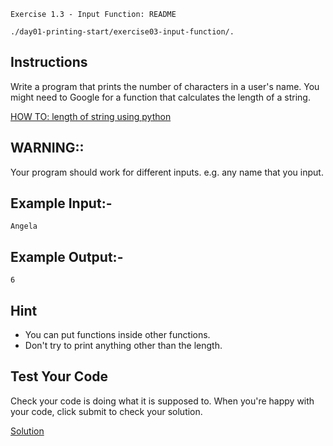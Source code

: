 `Exercise 1.3 - Input Function: README`

`./day01-printing-start/exercise03-input-function/.`

## Instructions

Write a program that prints the number of characters in a user's name. You might need to Google for a function that calculates the length of a string.

[HOW TO: length of string using python](https://www.google.com/url?sa=t&rct=j&q=&esrc=s&source=web&cd=&cad=rja&uact=8&ved=2ahUKEwiIuuemkMj_AhVxsDEKHW2oDbIQFnoECA0QAQ&url=https%3A%2F%2Fstackoverflow.com%2Fquestions%2F4967580%2Fhow-to-get-the-size-of-a-string-in-python&usg=AOvVaw0D3wKS6GnIsB16B_U6t_Um)

## WARNING:: 

Your program should work for different inputs. e.g. any name that you input.


## Example Input:-
```
Angela
```

## Example Output:-
```
6
```

## Hint

- You can put functions inside other functions.
- Don't try to print anything other than the length.

## Test Your Code

Check your code is doing what it is supposed to. When you're happy with your code, click submit to check your solution.

[Solution](https://repl.it/@appbrewery/day-1-3-solution)
